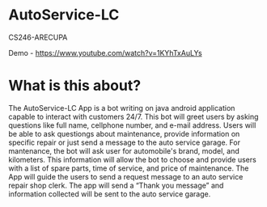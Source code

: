 # AutoService-LC
CS246-ARECUPA

Demo - https://www.youtube.com/watch?v=1KYhTxAuLYs

# What is this about?
The AutoService-LC App is a bot writing on java android application capable to interact with customers 24/7.
This bot will greet users by asking questions like full name, cellphone number, and e-mail address.
Users will be able to ask questiongs about maintenance, provide information on specific repair or just send a message to the auto service garage.
For mantenance, the bot will ask user for automobile's brand, model, and kilometers.  This information will allow the bot to choose and provide users with a list of spare parts,
time of service, and price of maintenance.  The App will guide the users to send a request message to an auto service repair shop clerk.
The app will send a “Thank you message” and information collected will be sent to the auto service garage.
